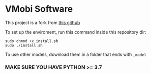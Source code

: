 # VMobi Software
This project is a fork from [this github](https://github.com/EdjeElectronics/TensorFlow-Lite-Object-Detection-on-Android-and-Raspberry-Pi)

To set up the enviroment, run this command inside this repository dir:
```
sudo chmod +x install.sh
sudo ./install.sh
```

To use other models, download them in a folder that ends with `_model`

### MAKE SURE YOU HAVE PYTHON >= 3.7
